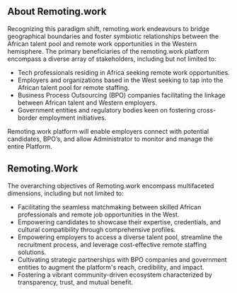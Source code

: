 
## About Remoting.work

Recognizing this paradigm shift, remoting.work endeavours to bridge geographical boundaries and foster symbiotic relationships between the African talent pool and remote work opportunities in the Western hemisphere.
The primary beneficiaries of the remoting.work platform encompass a diverse array of stakeholders, including but not limited to:
- Tech professionals residing in Africa seeking remote work opportunities.
- Employers and organizations based in the West seeking to tap into the African talent pool for remote staffing.
- Business Process Outsourcing (BPO) companies facilitating the linkage between African talent and Western employers.
- Government entities and regulatory bodies keen on fostering cross-border employment initiatives.

Remoting.work platform will enable employers connect with potential candidates, BPO’s, and allow Administrator to monitor and manage the entire Platform.
## Remoting.Work

The overarching objectives of Remoting.work encompass multifaceted dimensions, including but not limited to:
- Facilitating the seamless matchmaking between skilled African professionals and remote job opportunities in the West.
- Empowering candidates to showcase their expertise, credentials, and cultural compatibility through comprehensive profiles.
- Empowering employers to access a diverse talent pool, streamline the recruitment process, and leverage cost-effective remote staffing solutions.
- Cultivating strategic partnerships with BPO companies and government entities to augment the platform's reach, credibility, and impact.
- Fostering a vibrant community-driven ecosystem characterized by transparency, trust, and mutual benefit.
